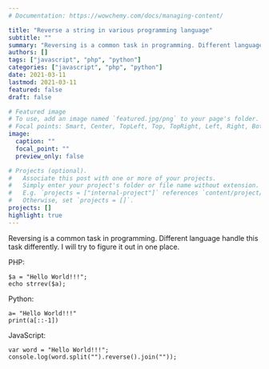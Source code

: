 ```yaml
---
# Documentation: https://wowchemy.com/docs/managing-content/

title: "Reverse a string in various programming language"
subtitle: ""
summary: "Reversing is a common task in programming. Different language handle this task differently."
authors: []
tags: ["javascript", "php", "python"]
categories: ["javascript", "php", "python"]
date: 2021-03-11
lastmod: 2021-03-11
featured: false
draft: false

# Featured image
# To use, add an image named `featured.jpg/png` to your page's folder.
# Focal points: Smart, Center, TopLeft, Top, TopRight, Left, Right, BottomLeft, Bottom, BottomRight.
image:
  caption: ""
  focal_point: ""
  preview_only: false

# Projects (optional).
#   Associate this post with one or more of your projects.
#   Simply enter your project's folder or file name without extension.
#   E.g. `projects = ["internal-project"]` references `content/project/deep-learning/index.md`.
#   Otherwise, set `projects = []`.
projects: []
highlight: true
---
```


Reversing is a common task in programming. Different language handle this task differently. I will try to figure it out in one place.

PHP:

```
$a = "Hello World!!!";
echo strrev($a);
```

Python:

```
a= "Hello World!!!"
print(a[::-1])
```

JavaScript:

```
var word = "Hello World!!!";
console.log(word.split("").reverse().join(""));
```
